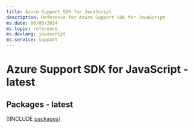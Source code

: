 ```yaml
---
title: Azure Support SDK for JavaScript
description: Reference for Azure Support SDK for JavaScript
ms.date: 06/03/2024
ms.topic: reference
ms.devlang: javascript
ms.service: support
---
```

# Azure Support SDK for JavaScript - latest
## Packages - latest
[!INCLUDE [packages](support-index.md)]